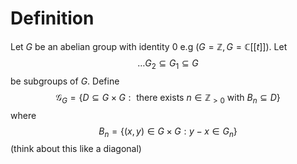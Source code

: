 # Definition
Let $G$ be an abelian group with identity $0$ e.g ($G = \mathbb{Z}, G = \mathbb{C}[[t]]$). Let
$$
\dots G_{2} \subseteq G_{1} \subseteq G
$$
be subgroups of $G$. Define $$
\mathcal{G}_{G} = \left\{ D \subseteq G \times G : \text{ there exists $n \in \mathbb{Z}_{>0}$ with $B_{n} \subseteq D$} \right\} 
$$
where $$
B_{n} = \left\{ (x,y) \in G \times G : y-x \in G_{n} \right\} 
$$(think about this like a diagonal)

